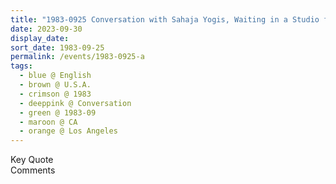```yaml
---
title: "1983-0925 Conversation with Sahaja Yogis, Waiting in a Studio for a Radio Interview, Los Angeles, CA, U.S.A. (date not sure)"
date: 2023-09-30
display_date: 
sort_date: 1983-09-25
permalink: /events/1983-0925-a
tags:
  - blue @ English
  - brown @ U.S.A.
  - crimson @ 1983
  - deeppink @ Conversation
  - green @ 1983-09
  - maroon @ CA
  - orange @ Los Angeles
---
```


<wave-list>
  <list-title color="green" width="75">Key Quote</list-title>
  <list-item color="BlanchedAlmond"  width="200"></list-item>
  <list-item color="Lavender"></list-item>
  <list-item color="BlanchedAlmond"></list-item>
</wave-list>

<br>

<wave-list>
  <list-title color="green" width="75">Comments</list-title>
  <list-item color="BlanchedAlmond"  width="200"></list-item>
  <list-item color="Lavender"></list-item>
  <list-item color="BlanchedAlmond"></list-item>
</wave-list>